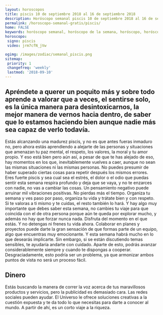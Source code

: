 ```yaml
---
layout: horoscopos
title: piscis 10 de septiembre 2018 al 16 de septiembre 2018 
description: Horóscopo semanal piscis 10 de septiembre 2018 al 16 de septiembre 2018. Apréndete a querer un poquito más y sobre todo aprende a valorar que a veces, el sentirse solo, es la única manera para desintoxicarnos, la mejor manera de vernos hacia dentro, de saber que lo estamos haciendo bien aunque nadie más sea capaz de verlo todavía.
permalink: /horoscopo-semanal-gratis/piscis/
home: FALSE
keywords: horóscopo semanal, horóscopo de la semana, horóscopo, horóscopo gratis,horóscopos, horóscopo esperanza gracia, horoscopos piscis la semana, horóscopos gratis, Tarot, Astrologia, Zodíaco, piscis, horoscopo gratis, semanal
horoscopo:
 signo: piscis
 video: jrm7cfN_jVw

ogimg: /images/zodiac/semanal_piscis.png
sitemap:
 priority: 1
 changefreq: 'weekly'
 lastmod: '2018-09-10'
---
```




## Apréndete a querer un poquito más y sobre todo aprende a valorar que a veces, el sentirse solo, es la única manera para desintoxicarnos, la mejor manera de vernos hacia dentro, de saber que lo estamos haciendo bien aunque nadie más sea capaz de verlo todavía.

Estás alcanzando una madurez piscis, y no es que antes fueras inmaduro no, pero ahora estás aprendiendo a alejarte de las personas y situaciones que amenazan tu paz mental, el respeto, los valores, la moral y tu amor propio. Y eso está bien pero aún así, a pesar de que te has alejado de eso, hay momentos en los que, inevitablemente vuelves a caer, aunque no sean las mismas situaciones ni las mismas personas. No puedes presumir de haber superado ciertas cosas para repetir después los mismos errores. Eres fuerte piscis y sea cual sea el estrés, el dolor o el odio que puedas sentir esta semana respira profundo y deja que se vaya, y no te enzarces con nadie, no vas a cambiar las cosas. Un pensamiento negativo puede arruinar mil vibraciones positivas. No pierdas más el tiempo. Organiza tu semana y ves paso por paso, organiza tu vida y trátate bien y con respeto. Si te valoras a ti mismo y te cuidas, el resto también lo hará. Y hay algo muy importante que debes saber esta semana, no cambies tu viaje para que coincida con el de otra persona porque aún te queda por explorar mucho, y además no hay que forzar nunca nada. Disfruta del momento en el que estás. Y no detengas ni frenes tu vida ahora.
Colaborar en planes y proyectos puede darte la gran sensación de que formas parte de un equipo, algo que encuentras muy emocionante. Y esta semana habrá mucho en lo que desearás implicarte. Sin embargo, si se están discutiendo temas sensibles, te ayudaría andarte con cuidado. Aparte de esto, podrás avanzar considerablemente siempre y cuando te dispongas a cooperar. Desgraciadamente, esto podría ser un problema, ya que armonizar ambos puntos de vista no será un proceso fácil.

## Dinero

Estás buscando la manera de correr la voz acerca de tus maravillosos productos y servicios, pero la publicidad es demasiado cara. Las redes sociales pueden ayudar. El Universo le ofrece soluciones creativas a la cuestión expuesta y te da todo lo que necesitas para darte a conocer al mundo. A partir de ahí, es un corto viaje a la riqueza.